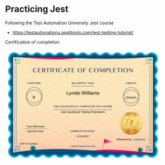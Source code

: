 # Practicing Jest
Following the Test Automation University Jest course
- https://testautomationu.applitools.com/jest-testing-tutorial/

Certification of completion

![Jest Testing Certificate](jest-cert.png "Jest Testing Certificate")